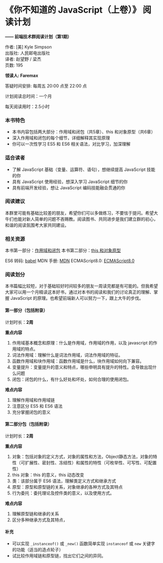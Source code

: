 # 《你不知道的 JavaScript（上卷）》 阅读计划

__—— 前端技术群阅读计划（第1期）__

作者: [美] Kyle Simpson<br/>
出版社: 人民邮电出版社<br/>
译者: 赵望野 / 梁杰<br/>
页数: 195

__领读人: Faremax__

答疑时间安排: 每周五 20:00 点至 22:00 点

计划阅读总时间：一个月

每天阅读用时：2.5小时

### 本书特色

- 本书内容包括两大部分：作用域和闭包（共5章）、this 和对象原型（共6章）
- 深入作用域和闭包的每个细节，详细解释其实现原理
- 你可以一次性学习 ES5 和 ES6 相关语法，对比学习，加深理解

### 适合读者

- 了解 JavaScript 基础（变量、运算符、语句），想继续提高 JavaScript 技能的你
- 具有 JavaScript 使用经验，想深入学习 JavaScript 细节的你
- 具有前端开发经验，想让 JavaScript 编码技能融会贯通的你

### 阅读建议　

本群里可能有基础比较差的朋友，希望你们可以多做练习，不要怯于提问。希望大牛们也能对新人简单的问题不吝赐教。阅读图书、共同进步是我们建立群的初心，和谐的阅读氛围考大家共同建设。

### 相关资源

本书第一部分：[作用域和闭包](https://github.com/getify/You-Dont-Know-JS/tree/1ed-zh-CN/scope%20%26%20closures)
本书第二部分：[this 和对象原型](https://github.com/getify/You-Dont-Know-JS/tree/1ed-zh-CN/this%20%26%20object%20prototypes)

ES6 转码: [babel](https://babeljs.io/)
MDN 手册: [MDN](https://developer.mozilla.org/zh-CN/)
ECMAScript8.0: [ECMAScript8.0](http://www.ecma-international.org/ecma-262/8.0/)

### 阅读划分

本书篇幅比较短，对于基础较好时间较多的朋友一周读完都是有可能的。但我希望大家可以用一个月精读这本好书，通过对本书的阅读和我们的讨论真正的理解、掌握 JavaScript 的原理。也希望前端新人可以努力一下，跟上大牛的步伐。

#### 第一部分（包括附录）

计划时长：__2周__

__重点内容__

1. 作用域基本概念和原理：什么是作用域，作用域的作用，以及 javascript 的作用域的特点。
2. 词法作用域：理解什么是词法作用域，词法作用域的特征。
3. 函数作用域和块作用域：函数作用域是什么，块作用域如何向下兼容。
4. 变量提升：变量提升的意义和特点，哪些申明具有提升的特性。会导致出现什么问题
5. 闭包：闭包的什么，有什么好处和坏处，如何合理的使用闭包。

__难点内容__

1. 理解作用域和作用域链
2. 注意区分 ES5 和 ES6 语法
3. 充分掌握闭包的意义

#### 第二部分包（包括附录）

计划时长：__2周__

__重点内容__

1. 对象：包括对象的定义方式，对象的属性和方法，Object静态方法，对象的特性（可扩展性、密封性、冻结性）和属性的特性（可枚举性、可写性、可配置性）
2. this 对象：this 的意义，this 动态改变
3. 类：该部分属于 ES6 语法，理解类定义方式和继承方式
4. 原型：原型和原型链的关系，对象继承的各种方式及其特点
5. 行为委托：委托理论及控件类的意义，以及使用方式。

__难点内容__

1. 理解原型链和继承的关系
2. 区分多种继承方式及其特点，

#### 补充

- 可以实现 `_instanceof()` 或 `_new()` 函数简单实现 `instanceof` 或 `new` 关键字的功能（适当的造点轮子）
- 试比较作用域链和原型链，找出它们之间的异同。





